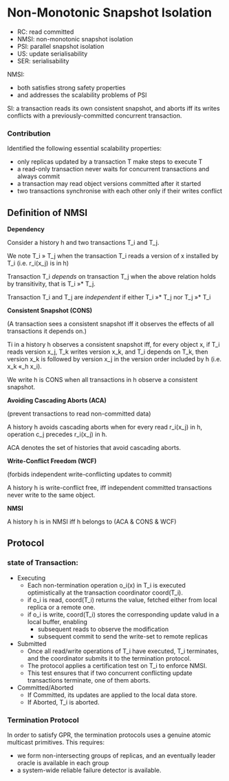 
# Non-Monotonic Snapshot Isolation

* RC: read committed
* NMSI: non-monotonic snapshot isolation
* PSI: parallel snapshot isolation
* US: update serialisability
* SER: serialisability

NMSI: 

* both satisfies strong safety properties
* and addresses the scalability problems of PSI

SI: a transaction reads its own consistent snapshot, and aborts iff its writes conflicts with a previously-committed concurrent transaction.

### Contribution

Identified the following essential scalability properties:

* only replicas updated by a transaction T make steps to execute T
* a read-only transaction never waits for concurrent transactions and always commit
* a transaction may read object versions committed after it started
* two transactions synchronise with each other only if their writes conflict


## Definition of NMSI

**Dependency**

Consider a history h and two transactions T_i and T_j.

We note T_i » T_j when the transaction T_i reads a version of x installed by T_i (i.e. r_i(x_j) is in h)

Transaction T_i *depends* on transaction T_j when the above relation holds by transitivity, that is T_i »* T_j.

Transaction T_i and T_j are *independent* if either T_i »* T_j nor T_j »* T_i


**Consistent Snapshot (CONS)**

(A transaction sees a consistent snapshot iff it observes the effects of all transactions it depends on.)

Ti in a history h observes a consistent snapshot iff, for every object x, if T_i reads version x_j, T_k writes version x_k, and T_i depends on T_k, then version x_k is followed by version x_j in the version order included by h (i.e. x_k «_h x_i).

We write h is CONS when all transactions in h observe a consistent snapshot.

**Avoiding Cascading Aborts (ACA)**

(prevent transactions to read non-committed data)

A history h avoids cascading aborts when for every read r_i(x_j) in h, operation c_j precedes r_i(x_j) in h.

ACA denotes the set of histories that avoid cascading aborts.

**Write-Conflict Freedom (WCF)**

(forbids independent write-conflicting updates to commit)

A history h is write-conflict free, iff independent committed transactions never write to the same object.

**NMSI**

A history h is in NMSI iff h belongs to (ACA & CONS & WCF)



## Protocol

### state of Transaction:

* Executing
  * Each non-termination operation o_i(x) in T_i is executed optimistically at the transaction coordinator coord(T_i).
  * if o_i is read, coord(T_i) returns the value, fetched either from local replica or a remote one.
  * if o_i is write, coord(T_i) stores the corresponding update valud in a local buffer, enabling
      * subsequent reads to observe the modification
      * subsequent commit to send the write-set to remote replicas
* Submitted
  * Once all read/write operations of T_i have executed, T_i terminates, and the coordinator submits it to the termination protocol.
  * The protocol applies a certification test on T_i to enforce NMSI.
  * This test ensures that if two concurrent conflicting update transactions terminate, one of them aborts.
* Committed/Aborted
  * If Committed, its updates are applied to the local data store.
  * If Aborted, T_i is aborted.


### Termination Protocol

In order to satisfy GPR, the termination protocols uses a genuine atomic multicast primitives.  This requires:

* we form non-intersecting groups of replicas, and an eventually leader oracle is available in each group
* a system-wide reliable failure detector is available.


